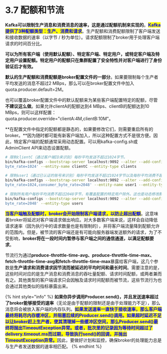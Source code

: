# 3.7 配额和节流

**Kafka可以限制生产消息和消费消息的速率，这是通过配额机制来实现的**。<mark style="color:blue;">**Kafka提供了3种配额类型：生产、消费和请求**</mark>。生产配额和消费配额限制了客户端发送和接收数据的速率（以字节 / 秒为单位）。请求配额限制了broker用于处理客户端请求的时间百分比。

**可以为所有客户端（使用默认配额）、特定客户端、特定用户，或特定客户端及特定用户设置配额。特定用户的配额只在集群配置了安全特性并对客户端进行了身份验证后才有效。**

**默认的生产配额和消费配额是broker配置文件的一部分**。如果要限制每个生产者平均发送的消息不超过2 MBps，那么可以在broker配置文件中加入quota.producer.default=2M。

也可以覆盖broker配置文件中的默认配额来为某些客户端配置特定的配额，尽管**不建议这么做**。如果允许clientA的配额达到4 MBps、clientB的配额达到10 MBps，则可以这样配置：quota.producer.override="clientA:4M,clientB:10M"。

**在配置文件中指定的配额都是静态的，如果要修改它们，则需要重启所有的broker。**因为随时都可能有新客户端加入，所以这种配置方式不是很方便。因此，特定客户端的配额通常采用动态配置。可以用kafka-config.sh或AdminClient API来动态设置配额。

```bash
# 限制clientC（通过客户端ID来识别）每秒平均发送不超过1024字节。
bin/kafka-configs --bootstrap-server localhost:9092 --alter --add-config 'producer_
byte_rate=1024' --entity-name clientC --entity-type clients 
​
# 限制user1（通过已认证的账号来识别）每秒平均发送不超过1024字节以及每秒平均消费不超过2048字节。
bin/kafka-configs --bootstrap-server localhost:9092 --alter --add-config 'producer_
byte_rate=1024,consumer_byte_rate=2048' --entity-name user1 --entity-type users
​
# 限制所有用户每秒平均消费不超过2048字节，有覆盖配置的特定用户除外。这也是动态修改默认配置的一种方式。
bin/kafka-configs --bootstrap-server localhost:9092 --alter --add-config 'consumer_
byte_rate=2048' --entity-type users
```

<mark style="color:blue;">**当客户端触及配额时，broker会开始限制客户端请求，以防止超出配额**</mark>。这意味着broker将延迟对客户端请求做出响应。对大多数客户端来说，这样会自动降低请求速率（因为执行中的请求数量也是有限制的），并将客户端流量降到配额允许的范围内。但是，被节流的客户端还是有可能向服务器端发送额外的请求，为了不受影响，**broker将在一段时间内暂停与客户端之间的通信通道，以满足配额要求**。

节流行为通过**produce-throttle-time-avg、produce-throttle-time-max、fetch-throttle-time-avg和fetch-throttle-time-max**暴露给客户端，这几个参数是**生产请求和消费请求因节流而被延迟的平均时间和最长时间**。需要注意的是，这些时间对应的是生产消息和消费消息的吞吐量配额、请求时间配额，或两者兼而有之。其他类型的客户端请求只会因触及请求时间配额而被节流，这些节流行为也会通过其他类似的指标暴露出来。

{% hint style="info" %}
**如果你异步调用Producer.send()，并且发送速率超过了broker能够接受的速率**（无论是由于配额的限制还是由于处理能力不足），那么消息将会被放入客户端的内存队列。<mark style="color:blue;">**如果发送速率一直快于接收速率，那么客户端最终将耗尽内存缓冲区，并阻塞后续的Producer.send()调用。如果超时延迟不足以让broker赶上生产者，使其清理掉一些缓冲区空间，那么Producer.send()最终将抛出TimeoutException异常。或者，批次里的记录因为等待时间超过了delivery.timeout.ms而过期，导致执行send()的回调，并抛出TimeoutException异常。**</mark>因此，要做好计划和监控，确保broker的处理能力总是与生产者发送数据的速率相匹配。
{% endhint %}
